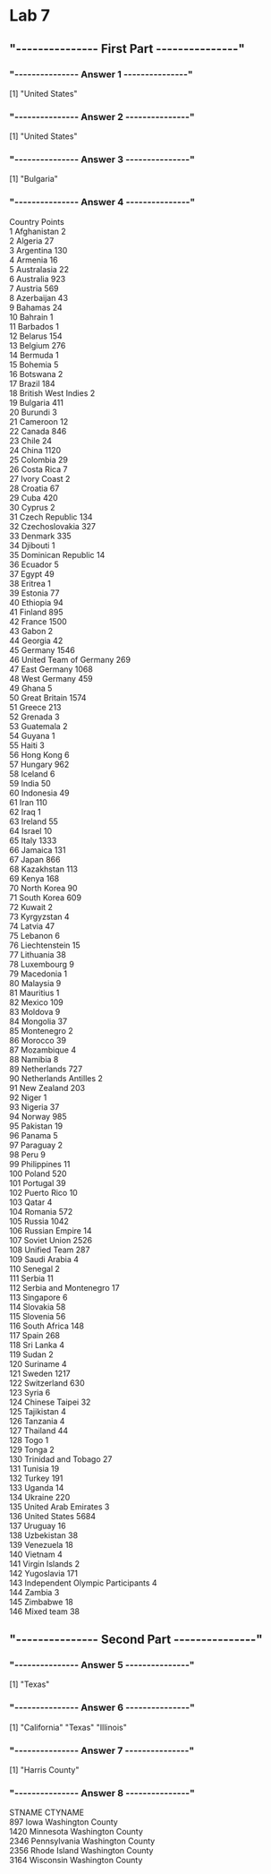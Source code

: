 # Lab 7

## "--------------- First Part ---------------"

### "--------------- Answer 1 ---------------"

[1] "United States"

### "--------------- Answer 2 ---------------"

[1] "United States"

### "--------------- Answer 3 ---------------"

[1] "Bulgaria"

### "--------------- Answer 4 ---------------"

Country Points  
1 Afghanistan 2  
2 Algeria 27  
3 Argentina 130  
4 Armenia 16  
5 Australasia 22  
6 Australia 923  
7 Austria 569  
8 Azerbaijan 43  
9 Bahamas 24  
10 Bahrain 1  
11 Barbados 1  
12 Belarus 154  
13 Belgium 276  
14 Bermuda 1  
15 Bohemia 5  
16 Botswana 2  
17 Brazil 184  
18 British West Indies 2  
19 Bulgaria 411  
20 Burundi 3  
21 Cameroon 12  
22 Canada 846  
23 Chile 24  
24 China 1120  
25 Colombia 29  
26 Costa Rica 7  
27 Ivory Coast 2  
28 Croatia 67  
29 Cuba 420  
30 Cyprus 2  
31 Czech Republic 134  
32 Czechoslovakia 327  
33 Denmark 335  
34 Djibouti 1  
35 Dominican Republic 14  
36 Ecuador 5  
37 Egypt 49  
38 Eritrea 1  
39 Estonia 77  
40 Ethiopia 94  
41 Finland 895  
42 France 1500  
43 Gabon 2  
44 Georgia 42  
45 Germany 1546  
46 United Team of Germany 269  
47 East Germany 1068  
48 West Germany 459  
49 Ghana 5  
50 Great Britain 1574  
51 Greece 213  
52 Grenada 3  
53 Guatemala 2  
54 Guyana 1  
55 Haiti 3  
56 Hong Kong 6  
57 Hungary 962  
58 Iceland 6  
59 India 50  
60 Indonesia 49  
61 Iran 110  
62 Iraq 1  
63 Ireland 55  
64 Israel 10  
65 Italy 1333  
66 Jamaica 131  
67 Japan 866  
68 Kazakhstan 113  
69 Kenya 168  
70 North Korea 90  
71 South Korea 609  
72 Kuwait 2  
73 Kyrgyzstan 4  
74 Latvia 47  
75 Lebanon 6  
76 Liechtenstein 15  
77 Lithuania 38  
78 Luxembourg 9  
79 Macedonia 1  
80 Malaysia 9  
81 Mauritius 1  
82 Mexico 109  
83 Moldova 9  
84 Mongolia 37  
85 Montenegro 2  
86 Morocco 39  
87 Mozambique 4  
88 Namibia 8  
89 Netherlands 727  
90 Netherlands Antilles 2  
91 New Zealand 203  
92 Niger 1  
93 Nigeria 37  
94 Norway 985  
95 Pakistan 19  
96 Panama 5  
97 Paraguay 2  
98 Peru 9  
99 Philippines 11  
100 Poland 520  
101 Portugal 39  
102 Puerto Rico 10  
103 Qatar 4  
104 Romania 572  
105 Russia 1042  
106 Russian Empire 14  
107 Soviet Union 2526  
108 Unified Team 287  
109 Saudi Arabia 4  
110 Senegal 2  
111 Serbia 11  
112 Serbia and Montenegro 17  
113 Singapore 6  
114 Slovakia 58  
115 Slovenia 56  
116 South Africa 148  
117 Spain 268  
118 Sri Lanka 4  
119 Sudan 2  
120 Suriname 4  
121 Sweden 1217  
122 Switzerland 630  
123 Syria 6  
124 Chinese Taipei 32  
125 Tajikistan 4  
126 Tanzania 4  
127 Thailand 44  
128 Togo 1  
129 Tonga 2  
130 Trinidad and Tobago 27  
131 Tunisia 19  
132 Turkey 191  
133 Uganda 14  
134 Ukraine 220  
135 United Arab Emirates 3  
136 United States 5684  
137 Uruguay 16  
138 Uzbekistan 38  
139 Venezuela 18  
140 Vietnam 4  
141 Virgin Islands 2  
142 Yugoslavia 171  
143 Independent Olympic Participants 4  
144 Zambia 3  
145 Zimbabwe 18  
146 Mixed team 38

## "--------------- Second Part ---------------"

### "--------------- Answer 5 ---------------"

[1] "Texas"

### "--------------- Answer 6 ---------------"

[1] "California" "Texas" "Illinois"

### "--------------- Answer 7 ---------------"

[1] "Harris County"

### "--------------- Answer 8 ---------------"

STNAME CTYNAME  
897 Iowa Washington County  
1420 Minnesota Washington County  
2346 Pennsylvania Washington County  
2356 Rhode Island Washington County  
3164 Wisconsin Washington County
